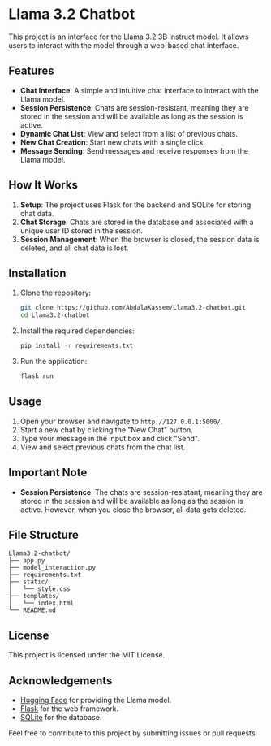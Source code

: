 # Llama 3.2 Chatbot

This project is an interface for the Llama 3.2 3B Instruct model. It allows users to interact with the model through a web-based chat interface.

## Features

- **Chat Interface**: A simple and intuitive chat interface to interact with the Llama model.
- **Session Persistence**: Chats are session-resistant, meaning they are stored in the session and will be available as long as the session is active.
- **Dynamic Chat List**: View and select from a list of previous chats.
- **New Chat Creation**: Start new chats with a single click.
- **Message Sending**: Send messages and receive responses from the Llama model.

## How It Works

1. **Setup**: The project uses Flask for the backend and SQLite for storing chat data.
2. **Chat Storage**: Chats are stored in the database and associated with a unique user ID stored in the session.
3. **Session Management**: When the browser is closed, the session data is deleted, and all chat data is lost.

## Installation

1. Clone the repository:

   ```bash
   git clone https://github.com/AbdalaKassem/Llama3.2-chatbot.git
   cd Llama3.2-chatbot
   ```

2. Install the required dependencies:

   ```bash
   pip install -r requirements.txt
   ```

3. Run the application:
   ```bash
   flask run
   ```

## Usage

1. Open your browser and navigate to `http://127.0.0.1:5000/`.
2. Start a new chat by clicking the "New Chat" button.
3. Type your message in the input box and click "Send".
4. View and select previous chats from the chat list.

## Important Note

- **Session Persistence**: The chats are session-resistant, meaning they are stored in the session and will be available as long as the session is active. However, when you close the browser, all data gets deleted.

## File Structure

```
Llama3.2-chatbot/
├── app.py
├── model_interaction.py
├── requirements.txt
├── static/
│   └── style.css
├── templates/
│   └── index.html
└── README.md
```

## License

This project is licensed under the MIT License.

## Acknowledgements

- [Hugging Face](https://huggingface.co/) for providing the Llama model.
- [Flask](https://flask.palletsprojects.com/) for the web framework.
- [SQLite](https://www.sqlite.org/index.html) for the database.

Feel free to contribute to this project by submitting issues or pull requests.

